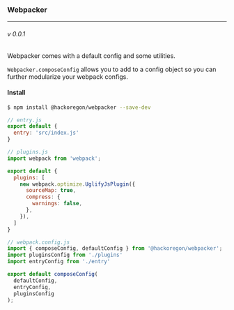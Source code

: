 ### Webpacker
---
###### v 0.0.1

Webpacker comes with a default config and some utilities.

`Webpacker.composeConfig` allows you to add to a config object so you can further modularize your webpack configs.

#### Install
```bash
$ npm install @hackoregon/webpacker --save-dev
```


```javascript
// entry.js
export default {
  entry: 'src/index.js'
}

// plugins.js
import webpack from 'webpack';

export default {
  plugins: [
    new webpack.optimize.UglifyJsPlugin({
      sourceMap: true,
      compress: {
        warnings: false,
      },
    }),
  ]
}

// webpack.config.js
import { composeConfig, defaultConfig } from '@hackoregon/webpacker';
import pluginsConfig from './plugins'
import entryConfig from './entry'

export default composeConfig(
  defaultConfig,
  entryConfig,
  pluginsConfig
);
```
